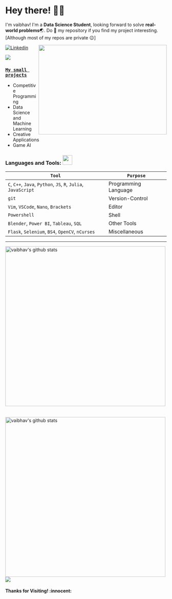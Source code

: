 <!-- Greeting -->
# Hey there! :wave::smiley:

<!--Introduction -->
I'm vaibhav! I'm a **Data Science Student**, looking forward to solve **real-world problems**:earth_asia:. Do :star2: my repository if you find my project interesting. [Although most of my repos are private :wink:]
<br>

<img align="right" width="400" height="280" src="https://github.com/abhisheknaiidu/abhisheknaiidu/blob/master/code.gif"></img>

<!-- Your badges -->
[![Linkedin](https://img.shields.io/badge/-vaibhav-blue?style=flat&logo=Linkedin&logoColor=white)](00000000000000)
<!-- [![HackerRank](https://img.shields.io/badge/-Vicky_2000-islamicgreen?style=flat&logo=HackerRank&logoColor=black)](000000000000000000 -->
<!-- [![Instagram](https://img.shields.io/badge/-hmmmanshu-c13584?style=flat&labelColor=c13584&logo=instagram&logoColor=white)](0000000000000) -->
<!-- [![Gmail](https://img.shields.io/badge/-hnegi12345-c14438?style=flat&logo=Gmail&logoColor=white)](mailto:00000000000) -->
![](https://komarev.com/ghpvc/?username=codebuildervaibhav&style=flat)



### [**`My small projects`**](https://codebuildervaibhav.github.io/Projects/)<br>

- Competitive Programming
- Data Science and Machine Learning
- Creative Applications
- Game AI

 ### Languages and Tools: <img src="https://media.giphy.com/media/WUlplcMpOCEmTGBtBW/giphy.gif" width="30">
 `Tool` | `Purpose`
---|---
`C`, `C++`, `Java`, `Python`, `JS`, `R`, `Julia`, `JavaScript`| Programming Language
`git` | Version-Control
`Vim`, `VSCode`, `Nano`, `Brackets` | Editor
`Powershell`| Shell
`Blender`, `Power BI`, `Tableau`, `SQL` | Other Tools
`Flask`, `Selenium`, `BS4`, `OpenCV`, `nCurses` | Miscellaneous
---
 
<!-- GitHub README Stats -->
<p>
    <img width="500" height="auto" align="center" alt="vaibhav's github stats" 
         src="https://github-readme-stats.vercel.app/api?username=codebuildervaibhav&show_icons=true&theme=algolia&count_private=true" />
    <br> <br> <br>
    <img width="500" height="auto" align="center" alt="vaibhav's github stats" 
    src="https://github-readme-stats.vercel.app/api/top-langs/?username=codebuildervaibhav&layout=compact" />
<img src = "https://github.com/codebuildervaibhav/PianoLibrary/blob/master/contrib.svg"/>
<h4 align="left"> Thanks for Visiting! :innocent:</h4> </p>
